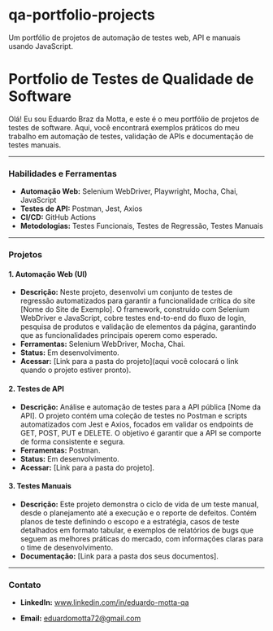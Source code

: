 # qa-portfolio-projects
Um portfólio de projetos de automação de testes web, API e manuais usando JavaScript.

# Portfolio de Testes de Qualidade de Software

Olá! Eu sou Eduardo Braz da Motta, e este é o meu portfólio de projetos de testes de software.
Aqui, você encontrará exemplos práticos do meu trabalho em automação de testes, validação de APIs e documentação de testes manuais.

---

### **Habilidades e Ferramentas**

* **Automação Web:** Selenium WebDriver, Playwright, Mocha, Chai, JavaScript
* **Testes de API:** Postman, Jest, Axios
* **CI/CD:** GitHub Actions
* **Metodologias:** Testes Funcionais, Testes de Regressão, Testes Manuais

---

### **Projetos**

#### **1. Automação Web (UI)**
* **Descrição:** Neste projeto, desenvolvi um conjunto de testes de regressão automatizados para garantir a funcionalidade crítica do site [Nome do Site de Exemplo]. O framework, construído com Selenium WebDriver e JavaScript, cobre testes end-to-end do fluxo de login, pesquisa de produtos e validação de elementos da página, garantindo que as funcionalidades principais operem como esperado.
* **Ferramentas:** Selenium WebDriver, Mocha, Chai.
* **Status:** Em desenvolvimento.
* **Acessar:** [Link para a pasta do projeto](aqui você colocará o link quando o projeto estiver pronto).

#### **2. Testes de API**
* **Descrição:** Análise e automação de testes para a API pública [Nome da API]. O projeto contém uma coleção de testes no Postman e scripts automatizados com Jest e Axios, focados em validar os endpoints de GET, POST, PUT e DELETE. O objetivo é garantir que a API se comporte de forma consistente e segura.
* **Ferramentas:** Postman.
* **Status:** Em desenvolvimento.
* **Acessar:** [Link para a pasta do projeto].

#### **3. Testes Manuais**
* **Descrição:** Este projeto demonstra o ciclo de vida de um teste manual, desde o planejamento até a execução e o reporte de defeitos. Contém planos de teste definindo o escopo e a estratégia, casos de teste detalhados em formato tabular, e exemplos de relatórios de bugs que seguem as melhores práticas do mercado, com informações claras para o time de desenvolvimento.
* **Documentação:** [Link para a pasta dos seus documentos].

---

### **Contato**

* **LinkedIn:** www.linkedin.com/in/eduardo-motta-qa

* **Email:** eduardomotta72@gmail.com
